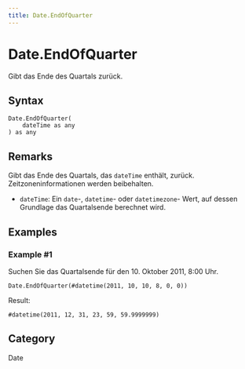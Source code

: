 ```yaml
---
title: Date.EndOfQuarter
---
```


# Date.EndOfQuarter


Gibt das Ende des Quartals zurück.


## Syntax

```powerquery
Date.EndOfQuarter(
    dateTime as any
) as any
```


## Remarks

Gibt das Ende des Quartals, das <code>dateTime</code> enthält, zurück. Zeitzoneninformationen werden beibehalten.      <ul>      <li><code>dateTime</code>: Ein <code>date</code>-, <code>datetime</code>- oder <code>datetimezone</code>- Wert, auf dessen Grundlage das Quartalsende berechnet wird.</li>      </ul>


## Examples

### Example #1 
Suchen Sie das Quartalsende für den 10. Oktober 2011, 8:00 Uhr.
```powerquery
Date.EndOfQuarter(#datetime(2011, 10, 10, 8, 0, 0))
```

Result: 
```powerquery
#datetime(2011, 12, 31, 23, 59, 59.9999999)
```




## Category
Date
